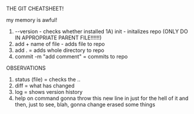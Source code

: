 THE GIT CHEATSHEET!

my memory is awful!

1) --version - checks whether installed
1A) init - initalizes repo (ONLY DO IN APPROPRIATE PARENT FILE!!!!!!)
2) add + name of file - adds file to repo
3) add .  = adds whole directory to repo
4) commit -m "add comment" = commits to repo

OBSERVATIONS
1) status (file) = checks the ..
2) diff = what has changed
3) log  = shows version history
4) help on command
gonna throw this new line in just for the hell of it
and then, just to see, blah, 
gonna change erased some things